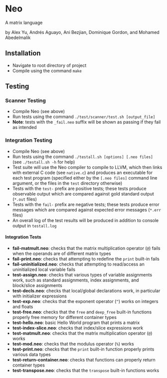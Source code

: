# Neo

A matrix language

by Alex Yu, Andrés Aguayo, Ani Bezjian, Dominique Gordon, and Mohamed Abedelmalik

## Installation

- Navigate to root directory of project
- Compile using the command `make`

## Testing

### Scanner Testing

- Compile Neo (see above)
- Run tests using the command `./test/scanner/test.sh [output_file]`
- **Note**: tests with the `_fail.neo` suffix will be shown as passing if they fail as intended

### Integration Testing

- Compile Neo (see above)
- Run tests using the command `./testall.sh [options] [.neo files]` (see `./testall.sh -h` for help)
- Test suite will use the Neo compiler to compile to LLVM, which then links with external C code (see `native.c`) and produces an executable for each test program (specified either by the `[.neo files]` command line argument, or the files in the `test` directory otherwise)
- Tests with the `test-` prefix are positive tests; these tests produce observable output which are compared against gold standard output (`*.out` files)
- Tests with the `fail-` prefix are negative tests; these tests produce error messages which are compared against expected error messages (`*.err` files)
- An overall log of the test results will be produced in addition to console output in `testall.log`

#### Integration Tests

- **fail-matmult.neo**: checks that the matrix multiplication operator (`@`) fails when the operands are of different matrix types
- **fail-print.neo**: checks that attempting to redefine the `print` built-in fails
- **fail-uninitialized.neo**: checks that attempting to read/access an uninitialized local variable fails
- **test-assign.neo**: checks that various types of variable assignments work, such as standard assignments, index assignments, and block/slice assignments
- **test-decls.neo**: checks that local/global declarations work, in particular with initializer expressions
- **test-exp.neo**:  checks that the exponent operator (`^`) works on integers and floats
- **test-free.neo**: checks that the `free` and `deep_free` built-in functions properly free memory for different container types
- **test-hello.neo**: basic Hello World program that prints a matrix
- **test-index-slice.neo**: checks that index/slice expressions work
- **test-matmult.neo**: checks that the matrix multiplication operator (`@`) works
- **test-mod.neo**: checks that the modulus operator (`%`) works
- **test-print.neo**: checks that the `print` built-in function properly prints various data types
- **test-return-container.neo**: checks that functions can properly return container types
- **test-transpose.neo**: checks that the `transpose` built-in functions works
